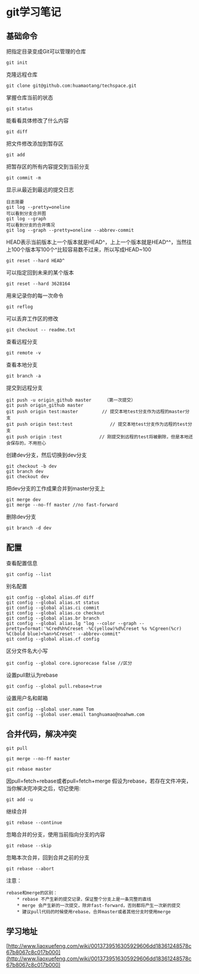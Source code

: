 # git学习笔记
## 基础命令
把指定目录变成Git可以管理的仓库

```
git init
```
克隆远程仓库

```
git clone git@github.com:huamaotang/techspace.git
```
掌握仓库当前的状态

```
git status
```
能看看具体修改了什么内容

```
git diff
```
把文件修改添加到暂存区

```
git add
```
把暂存区的所有内容提交到当前分支

```
git commit -m  
```
显示从最近到最远的提交日志

```
日志简要
git log --pretty=oneline
可以看到分支合并图
git log --graph     
可以看到分支的合并情况
git log --graph --pretty=oneline --abbrev-commit
```
HEAD表示当前版本上一个版本就是HEAD^，上上一个版本就是HEAD^^，当然往上100个版本写100个^比较容易数不过来，所以写成HEAD~100

```
git reset --hard HEAD^
```
可以指定回到未来的某个版本

```
git reset --hard 3628164
```
用来记录你的每一次命令

```
git reflog
```
可以丢弃工作区的修改

```
git checkout -- readme.txt
```
查看远程分支

```
git remote -v
```
查看本地分支

```
git branch -a
```
提交到远程分支

```
git push -u origin_github master     （第一次提交）
git push origin_github master
git push origin test:master         // 提交本地test分支作为远程的master分支
git push origin test:test              // 提交本地test分支作为远程的test分支
git push origin :test              // 刚提交到远程的test将被删除，但是本地还会保存的，不用担心
```
创建dev分支，然后切换到dev分支

```
git checkout -b dev
git branch dev
git checkout dev
```
把dev分支的工作成果合并到master分支上

```
git merge dev
git merge --no-ff master //no fast-forward
```
删除dev分支

```
git branch -d dev
```
## 配置
查看配置信息

```
git config --list
```
别名配置

```
git config --global alias.df diff
git config --global alias.st status
git config --global alias.ci commit
git config --global alias.co checkout
git config --global alias.br branch
git config --global alias.lg "log --color --graph --pretty=format:'%Cred%h%Creset -%C(yellow)%d%Creset %s %Cgreen(%cr) %C(bold blue)<%an>%Creset' --abbrev-commit"
git config --global alias.cf config
```
区分文件名大小写

```
git config --global core.ignorecase false //区分
```
设置pull默认为rebase

```
git config --global pull.rebase=true
```
设置用户名和邮箱

```
git config --global user.name Tom
git config --global user.email tanghuamao@noahwm.com
```
## 合并代码，解决冲突

```
git pull
```

```
git merge --no-ff master
```

```
git rebase master
```

因pull=fetch+rebase或者pull=fetch+merge
假设为rebase，若存在文件冲突，当你解决完冲突之后，切记使用:

```
git add -u
```
继续合并

```
git rebase --continue
```
忽略合并的分支，使用当前指向分支的内容

```
git rebase --skip
```
忽略本次合并，回到合并之前的分支

```
git rebase --abort
```
注意：

```
rebase和merge的区别：
	* rebase 不产生新的提交记录，保证整个分支上是一条完整的直线
	* merge 会产生新的一次提交，除非fast-forward，否则都将产生一次新的提交
	* 建议pull代码的时候使用rebase，合并master或者其他分支时使用merge

```
## 学习地址
[http://www.liaoxuefeng.com/wiki/0013739516305929606dd18361248578c67b8067c8c017b000](http://www.liaoxuefeng.com/wiki/0013739516305929606dd18361248578c67b8067c8c017b000)
